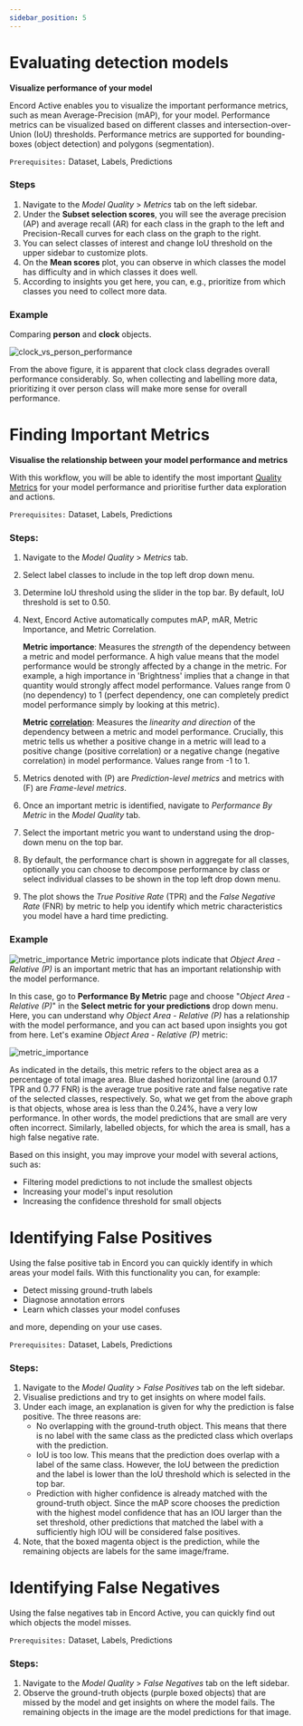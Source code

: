 ```yaml
---
sidebar_position: 5
---
```


# Evaluating detection models

**Visualize performance of your model**

Encord Active enables you to visualize the important performance metrics, such as mean Average-Precision (mAP), for your model.
Performance metrics can be visualized based on different classes and intersection-over-Union (IoU) thresholds.
Performance metrics are supported for bounding-boxes (object detection) and polygons (segmentation).

`Prerequisites:` Dataset, Labels, Predictions

### Steps

1. Navigate to the _Model Quality_ > _Metrics_ tab on the left sidebar.
2. Under the **Subset selection scores**, you will see the average precision (AP) and average recall (AR) for each class in the graph to the left
   and Precision-Recall curves for each class on the graph to the right.
3. You can select classes of interest and change IoU threshold on the upper sidebar to customize plots.
4. On the **Mean scores** plot, you can observe in which classes the model has difficulty and in which classes it does well.
5. According to insights you get here, you can, e.g., prioritize from which classes you need to collect more data.

### Example

Comparing **person** and **clock** objects.

![clock_vs_person_performance](../images/clock_vs_person_performance.png)

From the above figure, it is apparent that clock class degrades overall performance considerably. So, when collecting and labelling more data, prioritizing it
over person class will make more sense for overall performance.

# Finding Important Metrics

**Visualise the relationship between your model performance and metrics**

With this workflow, you will be able to identify the most important [Quality Metrics](/category/quality-metrics) for your model performance and prioritise further data exploration and actions.

`Prerequisites:` Dataset, Labels, Predictions

### Steps:

1. Navigate to the _Model Quality_ > _Metrics_ tab.
2. Select label classes to include in the top left drop down menu.
3. Determine IoU threshold using the slider in the top bar. By default, IoU threshold is set to 0.50.
4. Next, Encord Active automatically computes mAP, mAR, Metric Importance, and Metric Correlation.

   **Metric importance**: Measures the _strength_ of the dependency between a metric and model
   performance. A high value means that the model performance would be strongly affected by
   a change in the metric. For example, a high importance in 'Brightness' implies that a change
   in that quantity would strongly affect model performance. Values range from 0 (no dependency)
   to 1 (perfect dependency, one can completely predict model performance simply by looking
   at this metric).

   **Metric [correlation](https://en.wikipedia.org/wiki/Correlation)**: Measures the _linearity
   and direction_ of the dependency between a metric and model performance.
   Crucially, this metric tells us whether a positive change in a metric
   will lead to a positive change (positive correlation) or a negative change (negative correlation)
   in model performance. Values range from -1 to 1.

5. Metrics denoted with (P) are _Prediction-level metrics_ and metrics with (F) are _Frame-level metrics_.
6. Once an important metric is identified, navigate to _Performance By Metric_ in the _Model Quality_ tab.
7. Select the important metric you want to understand using the drop-down menu on the top bar.
8. By default, the performance chart is shown in aggregate for all classes, optionally you can choose to decompose performance by class or select individual classes to be shown in the top left drop down menu.
9. The plot shows the _True Positive Rate_ (TPR) and the _False Negative Rate_ (FNR) by metric to help you identify which metric characteristics you model have a hard time predicting.

### Example

![metric_importance](../images/index_importance.png)
Metric importance plots indicate that _Object Area - Relative (P)_ is an important metric that has an important relationship
with the model performance.

In this case, go to **Performance By Metric** page and choose "_Object Area - Relative (P)_" in the **Select metric for your predictions** drop down menu.
Here, you can understand why _Object Area - Relative (P)_ has a relationship with the model performance, and you can act based upon insights you got from here.
Let's examine _Object Area - Relative (P)_ metric:

![metric_importance](../images/object_area_relative_performance.png)

As indicated in the details, this metric refers to the object area as a percentage of total image area.
Blue dashed horizontal line (around 0.17 TPR and 0.77 FNR) is the average true positive rate and false negative rate of the selected classes, respectively.
So, what we get from the above graph is that objects, whose area is less than the 0.24%, have a very low performance.
In other words, the model predictions that are small are very often incorrect.
Similarly, labelled objects, for which the area is small, has a high false negative rate.

Based on this insight, you may improve your model with several actions, such as:

- Filtering model predictions to not include the smallest objects
- Increasing your model's input resolution
- Increasing the confidence threshold for small objects


# Identifying False Positives

Using the false positive tab in Encord you can quickly identify in which areas your model fails. With this
functionality you can, for example:

- Detect missing ground-truth labels
- Diagnose annotation errors
- Learn which classes your model confuses

and more, depending on your use cases.

`Prerequisites:` Dataset, Labels, Predictions

### Steps:

1. Navigate to the _Model Quality_ > _False Positives_ tab on the left sidebar.
2. Visualise predictions and try to get insights on where model fails.
3. Under each image, an explanation is given for why the prediction is false positive. The three reasons are:
   - No overlapping with the ground-truth object. This means that there is no label with the same class as the predicted
     class which overlaps with the prediction.
   - IoU is too low. This means that the prediction does overlap with a label of the same class. However, the IoU
     between the prediction and the label is lower than the IoU threshold which is selected in the top bar.
   - Prediction with higher confidence is already matched with the ground-truth object.
     Since the mAP score chooses the prediction with the highest model confidence that has an IOU larger than the set threshold, other predictions that matched the label with a sufficiently high IOU will be considered false positives.
4. Note, that the boxed magenta object is the prediction, while the remaining objects are labels for the same
   image/frame.


# Identifying False Negatives

Using the false negatives tab in Encord Active, you can quickly find out which objects the model misses.

`Prerequisites:` Dataset, Labels, Predictions

### Steps:

1. Navigate to the _Model Quality_ > _False Negatives_ tab on the left sidebar.
2. Observe the ground-truth objects (purple boxed objects) that are missed by the model and get insights on where the model fails. The remaining objects in the image are the model predictions for that image.
